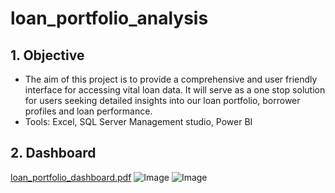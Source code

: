 # loan_portfolio_analysis

## 1. Objective
- The aim of this project is to provide a comprehensive and user friendly interface for accessing vital loan data. It will serve as a one stop solution for users seeking detailed insights into our loan portfolio, borrower profiles and loan performance.
- Tools: Excel, SQL Server Management studio, Power BI

## 2. Dashboard
[loan_portfolio_dashboard.pdf](https://github.com/user-attachments/files/18698850/loan_portfolio_dashboard.pdf)
![Image](https://github.com/user-attachments/assets/5fe92835-9f87-4a6a-9cf9-bb32f41bfda4)
![Image](https://github.com/user-attachments/assets/267b8ed6-0f73-428c-8045-a44bf0e9f10b)
